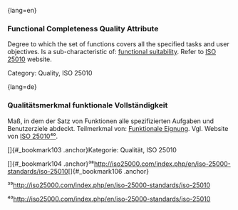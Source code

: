 {lang=en}
### Functional Completeness Quality Attribute
Degree to which the set of functions covers all the specified tasks and user objectives.
Is a sub-characteristic of: [functional suitability](#term-functional-suitability-quality-attribute).
Refer to [ISO 25010](http://iso25000.com/index.php/en/iso-25000-standards/iso-25010) website.

Category: Quality, ISO 25010

{lang=de}
### Qualitätsmerkmal funktionale Vollständigkeit

Maß, in dem der Satz von Funktionen alle spezifizierten Aufgaben und
Benutzerziele abdeckt. Teilmerkmal von: [Funktionale
Eignung](#_bookmark107). Vgl. Website von [ISO
25010](http://iso25000.com/index.php/en/iso-25000-standards/iso-25010)[⁴⁰](#_bookmark106).

[]{#_bookmark103 .anchor}Kategorie: Qualität, ISO 25010

[]{#_bookmark104
.anchor}³⁸<http://iso25000.com/index.php/en/iso-25000-standards/iso-25010>[]{#_bookmark106
.anchor}

³⁹<http://iso25000.com/index.php/en/iso-25000-standards/iso-25010>

⁴⁰<http://iso25000.com/index.php/en/iso-25000-standards/iso-25010>

